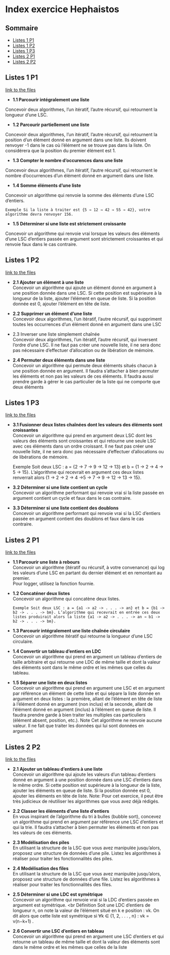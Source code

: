 # Index exercice Hephaistos

## Sommaire

- [Listes 1 P1](#listes-1-p1)
- [Listes 1 P2](#listes-1-p2)
- [Listes 1 P3](#listes-1-p3)
- [Listes 2 P1](#listes-2-p1)
- [Listes 2 P2](#listes-2-p2)

## Listes 1 P1 
[link to the files](https://github.com/gundamzhou/L2-C/blob/master/hephaistos/Liste-1/one.c)

- <strong>1.1 Parcourir intégralement une liste</strong> <br/>

Concevoir deux algorithmes, l’un itératif, l’autre récursif, qui retournent la longueur d’une LSC.

-  <strong>1.2 Parcourir partiellement une liste</strong> <br/>

Concevoir deux algorithmes, l’un itératif, l’autre récursif, qui retournent la position d’un élément donné en argument dans une liste. Ils doivent renvoyer \-1 dans le cas où l’élément ne se trouve pas dans la liste. On considérera que la position du premier élément est 1.

- <strong> 1.3 Compter le nombre d’occurences dans une liste</strong>

Concevoir deux algorithmes, l’un itératif, l’autre récursif, qui retournent le nombre d’occurrences d’un élément donné en argument dans une liste.

- <strong> 1.4 Somme éléments d’une liste</strong><br/>

Concevoir un algorithme qui renvoie la somme des éléments d’une LSC d’entiers. 
    
    Exemple Si la liste à traiter est {5 → 12 → 42 → 55 → 42}, votre algorithme devra renvoyer 156.

- <strong> 1.5 Déterminer si une liste est strictement croissante</strong><br/>
          
Concevoir un algorithme qui renvoie vrai lorsque les valeurs des éléments d’une LSC d’entiers passée en argument sont strictement croissantes et qui renvoie faux dans le cas contraire.

## Listes 1 P2
[link to the files](https://github.com/gundamzhou/L2-C/blob/master/hephaistos/Liste-1/two.c)

-  <strong>2.1 Ajouter un élément à une liste</strong> <br/>
Concevoir un algorithme qui ajoute un élément donné en argument à une position donnée dans une LSC. Si cette position est supérieure à la longueur de la liste, ajouter l’élément en queue de liste. Si la position donnée est 0, ajouter l’élément en tête de liste.
 
- <strong> 2.2 Supprimer un élément d’une liste</strong><br/>
Concevoir deux algorithmes, l’un itératif, l’autre récursif, qui suppriment toutes les occurrences d’un élément donné en argument dans une LSC 
 
-  </strong>2.3 Inverser une liste simplement chaînée</strong><br/>
Concevoir deux algorithmes, l’un itératif, l’autre récursif, qui inversent l’ordre d’une LSC. Il ne faut pas créer une nouvelle liste, il ne sera donc pas nécessaire d’effectuer d’allocation ou de libération de mémoire. 
 
- <strong> 2.4 Permuter deux éléments dans une liste</strong><br/>
Concevoir un algorithme qui permute deux éléments situés chacun à une position donnée en argument. Il faudra s’attacher à bien permuter les éléments et non pas les valeurs de ces éléments. Il faudra aussi prendre garde à gérer le cas particulier de la liste qui ne comporte que deux éléments
 
## Listes 1 P3
[link to the files](https://github.com/gundamzhou/L2-C/blob/master/hephaistos/Liste-1/three.c)

- <strong> 3.1 Fusionner deux listes chaînées dont les valeurs des éléments sont croissantes</strong><br/>
Concevoir un algorithme qui prend en argument deux LSC dont les valeurs des éléments sont croissantes et qui retourne une seule LSC avec ces éléments dans un ordre croissant. Il ne faut pas créer une nouvelle liste, il ne sera donc pas nécessaire d’effectuer d’allocations ou de libérations de mémoire.

    Exemple Soit deux LSC : a = {2 → 7 → 9 → 12 → 13} et b = {1 → 2 → 4 → 5 → 15}.
    L’algorithme qui recevrait en argument ces deux listes renverrait alors {1 → 2 → 2 → 4 →5 → 7 → 9 → 12 → 13 → 15}.

- <strong>  3.2 Déterminer si une liste contient un cycle</strong><br/>
Concevoir un algorithme performant qui renvoie vrai si la liste passée en argument contient un cycle et faux dans le cas contraire.

- <strong>  3.3 Déterminer si une liste contient des doublons</strong><br />
Concevoir un algorithme performant qui renvoie vrai si la LSC d’entiers passée en argument contient des doublons et faux dans le cas contraire.

## Listes 2 P1
[link to the files](https://github.com/gundamzhou/L2-C/blob/master/hephaistos/Liste-2/one-2.c)

- <strong>1.1 Parcourir une liste à rebours</strong> <br />
Concevoir un algorithme (itératif ou récursif, à votre convenance) qui log les valeurs d’une LSC en partant du dernier élément et en remontant au premier.
<br />Pour logger, utilisez la fonction fournie.

- <strong>1.2 Concaténer deux listes </strong><br />
Concevoir un algorithme qui concatène deux listes.
    
    ```Exemple Soit deux LSC : a = {a1 -> a2 -> . . . -> an} et b = {b1 -> b2 -> . . . -> bm}. L’algorithme qui recevrait en entrée ces deux listes produirait alors la liste {a1 -> a2 -> . . . -> an → b1 -> b2 -> . . . -> bm}.```

- <strong> 1.3 Parcourir intégralement une liste chaînée circulaire</strong><br/>
Concevoir un algorithme itératif qui retourne la longueur d’une LSC circulaire.

- <strong>  1.4 Convertir un tableau d’entiers en LDC</strong><br />
Concevoir un algorithme qui prend en argument un tableau d’entiers de taille arbitraire et qui retourne une LDC de même taille et dont la valeur des éléments sont dans le même ordre et les mêmes que celles du tableau.

- <strong>  1.5 Séparer une liste en deux listes</strong><br />
Concevoir un algorithme qui prend en argument une LSC et en argument par référence un élément de cette liste et qui sépare la liste donnée en argument en deux listes : la première, allant de l’élément en tête de liste à l’élément donné en argument (non inclus) et la seconde, allant de l’élément donné en argument (inclus) à l’élément en queue de liste. Il faudra prendre garde à bien traiter les multiples cas particuliers (élément absent, position, etc.). Note Cet algorithme ne renvoie aucune valeur. Il ne fait que traiter les données qui lui sont données en argument

## Listes 2 P2
[link to the files](https://github.com/gundamzhou/L2-C/blob/master/hephaistos/Liste-2/two-2.c)

- <strong>  2.1 Ajouter un tableau d’entiers à une liste</strong><br />
Concevoir un algorithme qui ajoute les valeurs d’un tableau d’entiers donné en argument à une position donnée dans une LSC d’entiers dans le même ordre. Si cette position est supérieure à la longueur de la liste, ajouter les éléments en queue de liste. Si la position donnée est 0, ajouter les éléments en tête de liste.
Note: Pour cet exercice, il peut être très judicieux de réutiliser les algorithmes que vous avez déjà rédigés.

- <strong>  2.2 Classer les éléments d’une liste d’entiers</strong><br />
En vous inspirant de l’algorithme du tri à bulles (bubble sort), concevez un algorithme qui prend en argument par référence une LSC d’entiers et qui la trie. Il faudra s’attacher à bien permuter les éléments et non pas les valeurs de ces éléments.

- <strong>  2.3 Modélisation des piles</strong><br />
En utilisant la structure de la LSC que vous avez manipulée jusqu’alors, proposez une structure de données d’une pile. Listez les algorithmes à réaliser pour traiter les fonctionnalités des piles.

- <strong> 2.4 Modélisation des files</strong><br />
En utilisant la structure de la LSC que vous avez manipulée jusqu’alors, proposez une structure de données d’une file. Listez les algorithmes à réaliser pour traiter les fonctionnalités des files.

- <strong>  2.5 Déterminer si une LDC est symétrique</strong><br />
Concevoir un algorithme qui renvoie vrai si la LDC d’entiers passée en argument est symétrique. <br
Définition Soit une LDC d’entiers de longueur n, on note la valeur de l’élément situé en k e position : vk. On dit alors que cette liste est symétrique si ∀k ∈ {1, 2, . . . , n} : vk = v(n−k+1) .

- <strong> 2.6 Convertir une LSC d’entiers en tableau</strong><br />
Concevoir un algorithme qui prend en argument une LSC d’entiers et qui retourne un tableau de même taille et dont la valeur des éléments sont dans le même ordre et les mêmes que celles de la liste
